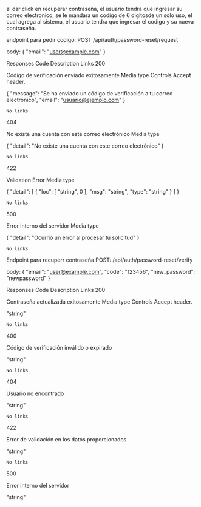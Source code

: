 al dar click en recuperar contraseña, el usuario tendra que ingresar su correo electronico, se le mandara un codigo de 6 digitosde un solo uso, el cual agrega al sistema, el usuario tendra que ingresar el codigo y su nueva contraseña.

endpoint para pedir codigo: POST /api/auth/password-reset/request


body:
{
  "email": "user@example.com"
}

Responses
Code	Description	Links
200	

Código de verificación enviado exitosamente
Media type
Controls Accept header.

{
  "message": "Se ha enviado un código de verificación a tu correo electrónico",
  "email": "usuario@ejemplo.com"
}

	No links
404	

No existe una cuenta con este correo electrónico
Media type

{
  "detail": "No existe una cuenta con este correo electrónico"
}

	No links
422	

Validation Error
Media type

{
  "detail": [
    {
      "loc": [
        "string",
        0
      ],
      "msg": "string",
      "type": "string"
    }
  ]
}

	No links
500	

Error interno del servidor
Media type

{
  "detail": "Ocurrió un error al procesar tu solicitud"
}

	No links


Endpoint para recuperr contraseña POST: /api/auth/password-reset/verify

body:
{
  "email": "user@example.com",
  "code": "123456",
  "new_password": "newpassword"
}

Responses
Code	Description	Links
200	

Contraseña actualizada exitosamente
Media type
Controls Accept header.

"string"

	No links
400	

Código de verificación inválido o expirado

"string"

	No links
404	

Usuario no encontrado

"string"

	No links
422	

Error de validación en los datos proporcionados

"string"

	No links
500	

Error interno del servidor

"string"